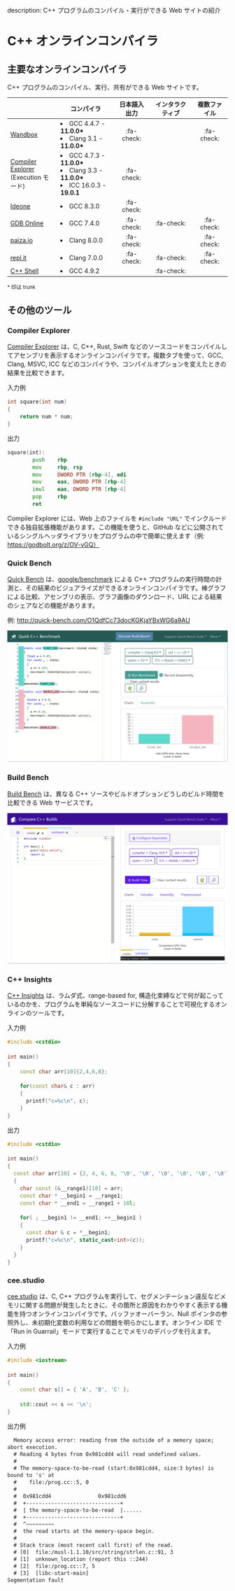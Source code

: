 description: C++ プログラムのコンパイル・実行ができる Web サイトの紹介

# C++ オンラインコンパイラ

## 主要なオンラインコンパイラ

C++ プログラムのコンパイル、実行、共有ができる Web サイトです。

|                                                               | コンパイラ                                                                                         | 日本語入出力     | インタラクティブ   | 複数ファイル     |
|---------------------------------------------------------------|-----------------------------------------------------------------------------------------------|:------------:|:------------:|:------------:|
| [Wandbox](https://wandbox.org/)                               | <li>GCC 4.4.7 - **11.0.0\***</li><li>Clang 3.1 - **11.0.0\***</li>                               | :fa-check: |            | :fa-check: |
| [Compiler Explorer](https://godbolt.org/)<br>(Execution モード) | <li>GCC 4.7.3 - **11.0.0\***</li><li>Clang 3.3 - **11.0.0\***</li><li>ICC 16.0.3 - **19.0.1**</li> | :fa-check: |            |            |
| [Ideone](https://ideone.com/)                                 | <li>GCC 8.3.0</li>                                                                            | :fa-check: |            |            |
| [GDB Online](https://www.onlinegdb.com/)                      | <li>GCC 7.4.0</li>                                                                            | :fa-check: | :fa-check: | :fa-check: |
| [paiza.io](https://paiza.io/ja/projects/new?language=cpp)     | <li>Clang 8.0.0</li>                                                                          | :fa-check: |            | :fa-check: |
| [repl.it](https://repl.it/languages/cpp)                      | <li>Clang 7.0.0</li>                                                                          | :fa-check: | :fa-check: | :fa-check: |
| [C++ Shell](http://cpp.sh/)                                   | <li>GCC 4.9.2</li>                                                                            |            | :fa-check: |            |

<small>* 印は trunk</small>

## その他のツール

### Compiler Explorer
[Compiler Explorer](https://godbolt.org/) は、C, C++, Rust, Swift などのソースコードをコンパイルしてアセンブリを表示するオンラインコンパイラです。複数タブを使って、GCC, Clang, MSVC, ICC などのコンパイラや、コンパイルオプションを変えたときの結果を比較できます。

入力例
```c++
int square(int num)
{
    return num * num;
}
```

出力
```asm
square(int):
        push    rbp
        mov     rbp, rsp
        mov     DWORD PTR [rbp-4], edi
        mov     eax, DWORD PTR [rbp-4]
        imul    eax, DWORD PTR [rbp-4]
        pop     rbp
        ret
```

Compiler Explorer には、Web 上のファイルを `#include "URL"` でインクルードできる独自拡張機能があります。この機能を使うと、GitHub などに公開されているシングルヘッダライブラリをプログラムの中で簡単に使えます（例: https://godbolt.org/z/OV-vGQ）


### Quick Bench
[Quick Bench](http://quick-bench.com/) は、[google/benchmark](https://github.com/google/benchmark) による C++ プログラムの実行時間の計測と、その結果のビジュアライズができるオンラインコンパイラです。棒グラフによる比較、アセンブリの表示、グラフ画像のダウンロード、URL による結果のシェアなどの機能があります。

例: http://quick-bench.com/O1QdfCc73docKGKjaYBxWG6a9AU

![](images/quick-bench.png)


### Build Bench
[Build Bench](https://build-bench.com/) は、異なる C++ ソースやビルドオプションどうしのビルド時間を比較できる Web サービスです。

![](images/build-bench.png)


### C++ Insights
[C++ Insights](https://cppinsights.io/) は、ラムダ式、range-based for, 構造化束縛などで何が起こっているのかを、プログラムを単純なソースコードに分解することで可視化するオンラインのツールです。  

入力例
```c++
#include <cstdio>

int main()
{
    const char arr[10]{2,4,6,8};

    for(const char& c : arr)
    {
      printf("c=%c\n", c);
    }
}
```
出力
```c++
#include <cstdio>

int main()
{
  const char arr[10] = {2, 4, 6, 8, '\0', '\0', '\0', '\0', '\0', '\0'};
  {
    char const (&__range1)[10] = arr;
    const char * __begin1 = __range1;
    const char * __end1 = __range1 + 10l;
    
    for( ; __begin1 != __end1; ++__begin1 )
    {
      const char & c = *__begin1;
      printf("c=%c\n", static_cast<int>(c));
    }
  }
}
```


### cee.studio
[cee.studio](https://www.cee.studio/) は、C, C++ プログラムを実行して、セグメンテーション違反などメモリに関する問題が発生したときに、その箇所と原因をわかりやすく表示する機能を持つオンラインコンパイラです。バッファオーバーラン、Null ポインタの参照外し、未初期化変数の利用などの問題を明らかにします。オンライン IDE で「Run in Guarrail」モードで実行することでメモリのデバッグを行えます。

入力例
```C++
#include <iostream>

int main()
{
	const char s[] = { 'A', 'B', 'C' };

	std::cout << s << '\n';
}
```

出力例
```
  Memory access error: reading from the outside of a memory space; abort execution.
  # Reading 4 bytes from 0x981cdd4 will read undefined values.
  #
  # The memory-space-to-be-read (start:0x981cdd4, size:3 bytes) is bound to 's' at
  #    file:/prog.cc::5, 0
  #
  #  0x981cdd4               0x981cdd6
  #  +------------------------------+
  #  | the memory-space-to-be-read  |......
  #  +------------------------------+
  #  ^~~~~~~~~~
  #  the read starts at the memory-space begin.
  #
  # Stack trace (most recent call first) of the read.
  # [0]  file:/musl-1.1.10/src/string/strlen.c::91, 3
  # [1]  unknown_location (report this ::244)
  # [2]  file:/prog.cc::7, 5
  # [3]  [libc-start-main]
Segmentation fault
```
